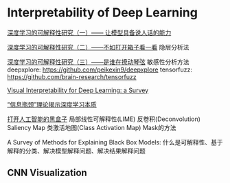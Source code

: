 # Interpretability of Deep Learning

[深度学习的可解释性研究（一）—— 让模型具备说人话的能力](https://zhuanlan.zhihu.com/p/37223341)

[深度学习的可解释性研究（二）——不如打开箱子看一看](https://zhuanlan.zhihu.com/p/38151985)
隐层分析法

[深度学习的可解释性研究（三）——是谁在撩动琴弦](https://zhuanlan.zhihu.com/p/38568075)
敏感性分析方法
deepxplore: https://github.com/peikexin9/deepxplore
tensorfuzz: https://github.com/brain-research/tensorfuzz

[Visual Interpretability for Deep Learning: a Survey](https://arxiv.org/pdf/1802.00614.pdf)

[“信息瓶颈”理论揭示深度学习本质](http://www.sohu.com/a/193777221_473283)

[打开人工智能的黑盒子](https://zhuanlan.zhihu.com/p/58099941)
局部线性可解释性(LIME)
反卷积(Deconvolution)
Saliency Map
类激活地图(Class Activation Map)
Mask的方法

A Survey of Methods for Explaining Black Box Models: 什么是可解释性、基于解释的分类、解决模型解释问题、解决结果解释问题

## CNN Visualization 

